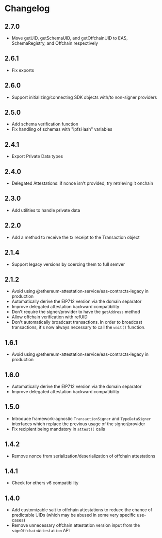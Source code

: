# Changelog

## 2.7.0

- Move getUID, getSchemaUID, and getOffchainUID to EAS, SchemaRegistry, and Offchain respectively

## 2.6.1

- Fix exports

## 2.6.0

- Support initializing/connecting SDK objects with/to non-signer providers

## 2.5.0

- Add schema verification function
- Fix handling of schemas with "ipfsHash" variables

## 2.4.1

- Export Private Data types

## 2.4.0

- Delegated Attestations: if nonce isn't provided, try retrieving it onchain

## 2.3.0

- Add utilities to handle private data

## 2.2.0

- Add a method to receive the tx receipt to the Transaction object

## 2.1.4

- Support legacy versions by coercing them to full semver

## 2.1.2

- Avoid using @ethereum-attestation-service/eas-contracts-legacy in production
- Automatically derive the EIP712 version via the domain separator
- Improve delegated attestation backward compatibility
- Don't require the signer/provider to have the `getAddress` method
- Allow offchain verification with refUID
- Don't automatically broadcast transactions. In order to broadcast transactions, it's now always necessary to call the `wait()` function.

## 1.6.1

- Avoid using @ethereum-attestation-service/eas-contracts-legacy in production

## 1.6.0

- Automatically derive the EIP712 version via the domain separator
- Improve delegated attestation backward compatibility

## 1.5.0

- Introduce framework-agnostic `TransactionSigner` and `TypeDataSigner` interfaces which replace the previous usage of the signer/provider
- Fix recipient being mandatory in `attest()` calls

## 1.4.2

- Remove nonce from serialization/deserialization of offchain attestations

## 1.4.1

- Check for ethers v6 compatibility

## 1.4.0

- Add customizable salt to offchain attestations to reduce the chance of predictable UIDs (which may be abused in some very specific use-cases)
- Remove unnecessary offchain attestation version input from the `signOffchainAttestation` API
